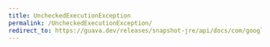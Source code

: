 ```yaml
---
title: UncheckedExecutionException
permalink: /UncheckedExecutionException/
redirect_to: https://guava.dev/releases/snapshot-jre/api/docs/com/google/common/util/concurrent/UncheckedExecutionException.html
---
```

